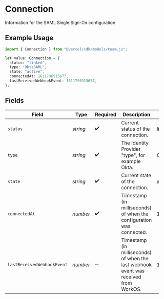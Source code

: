 # Connection

Information for the SAML Single Sign-On configuration.

## Example Usage

```typescript
import { Connection } from "@vercel/sdk/models/team.js";

let value: Connection = {
  status: "linked",
  type: "OktaSAML",
  state: "active",
  connectedAt: 1611796915677,
  lastReceivedWebhookEvent: 1611796915677,
};
```

## Fields

| Field                                                                                | Type                                                                                 | Required                                                                             | Description                                                                          | Example                                                                              |
| ------------------------------------------------------------------------------------ | ------------------------------------------------------------------------------------ | ------------------------------------------------------------------------------------ | ------------------------------------------------------------------------------------ | ------------------------------------------------------------------------------------ |
| `status`                                                                             | *string*                                                                             | :heavy_check_mark:                                                                   | Current status of the connection.                                                    | linked                                                                               |
| `type`                                                                               | *string*                                                                             | :heavy_check_mark:                                                                   | The Identity Provider "type", for example Okta.                                      | OktaSAML                                                                             |
| `state`                                                                              | *string*                                                                             | :heavy_check_mark:                                                                   | Current state of the connection.                                                     | active                                                                               |
| `connectedAt`                                                                        | *number*                                                                             | :heavy_check_mark:                                                                   | Timestamp (in milliseconds) of when the configuration was connected.                 | 1611796915677                                                                        |
| `lastReceivedWebhookEvent`                                                           | *number*                                                                             | :heavy_minus_sign:                                                                   | Timestamp (in milliseconds) of when the last webhook event was received from WorkOS. | 1611796915677                                                                        |